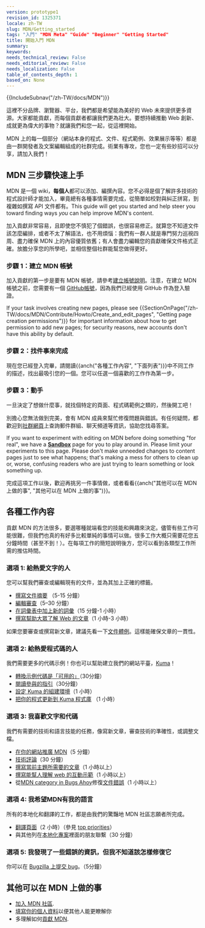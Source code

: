 ```yaml
---
version: prototype1
revision_id: 1325371
locale: zh-TW
slug: MDN/Getting_started
tags: "入門" "MDN Meta" "Guide" "Beginner" "Getting Started"
title: 開始入門 MDN
summary: 
keywords: 
needs_technical_review: False
needs_editorial_review: False
needs_localization: False
table_of_contents_depth: 1
based_on: None
---
```

<div>{{IncludeSubnav("/zh-TW/docs/MDN")}}</div>

<p>這裡不分品牌、瀏覽器、平台，我們都是希望能為美好的 Web 未來提供更多資源。大家都能貢獻，而每個貢獻者都讓我們更為壯大。<span class="ordinary-span-edit">要想持續推動 Web 創新、成就更為偉大的事物？就讓我們和您一起，從這裡開始。</span></p>

<p>MDN 上的每一個部分（網站本身的程式、文件、程式範例、效果展示等等）都是由一群開發者及文案編輯組成的社群完成。術業有專攻，您也一定有些妙招可以分享，請加入我們！</p>

<h2 id="MDN_三步驟快速上手"><span>MDN 三步驟快速上手</span></h2>

<p><span class="seoSummary">MDN 是一個 wiki，<strong>每個人</strong>都可以添加、編撰內容。您不必得是個了解許多技術的程式設計師才能加入，畢竟總有各種事情需要完成，從簡單如校對與糾正拼寫，到複雜如撰寫 API 文件都有。This guide will get you started and help steer you toward finding ways <em>you</em> can help improve MDN's content.</span></p>

<p>加入貢獻非常容易，且即使您不慎犯了個錯誤，也很容易修正。就算您不知道文件該怎麼編排，或者不太了解語法，也不用煩惱：我們有一群人就是專門努力巡視四周、盡力確保 MDN 上的內容優質依舊；有人會盡力編輯您的貢獻確保文件格式正確。放膽分享您的所學吧，並相信整個社群能幫您做得更好。</p>

<h3 id="步驟_1：建立_MDN_帳號">步驟 1：建立 MDN 帳號</h3>

<p>加入貢獻的第一步是要有 MDN 帳號，請參考<a href="/docs/MDN/Contribute/Howto/Create_an_MDN_account">建立帳號說明</a>。注意，在建立 MDN 帳號之前，您需要有一個 <a href="https://github.com/join">GitHub帳號</a>，因為我們已經使用 GitHub 作為登入驗證。</p>

<p>If your task involves creating new pages, please see {{SectionOnPage("/zh-TW/docs/MDN/Contribute/Howto/Create_and_edit_pages", "Getting page creation permissions")}} for important information about how to get permission to add new pages; for security reasons, new accounts don't have this ability by default.</p>

<h3 id="步驟_2：找件事來完成">步驟 2：找件事來完成</h3>

<p>現在您已經登入完畢，請閱讀{{anch("各種工作內容", "下面列表")}}中不同工作的描述，找出最吸引您的一個。您可以任選一個喜歡的工作作為第一步。</p>

<h3 id="步驟_3：動手">步驟 3：動手</h3>

<p>一旦決定了想做什麼事，就找個特定的頁面、程式碼範例之類的，然後開工吧！</p>

<p>別擔心您無法做到完美，會有 MDN 成員來幫忙修復問題與錯誤。有任何疑問，都歡迎到<a href="/docs/MDN/Community">社群網頁</a>上查詢郵件群組、聊天頻道等資訊，協助您找尋答案。</p>

<div class="note">
<p>If you want to experiment with editing on MDN before doing something "for real", we have a <strong><a href="/zh-TW/docs/Sandbox">Sandbox</a></strong> page for you to play around in. Please limit your experiments to this page. Please don't make unneeded changes to content pages just to see what happens; that's making a mess for others to clean up or, worse, confusing readers who are just trying to learn something or look something up.</p>
</div>

<p>完成這項工作以後，歡迎再挑另一件事情做，或者看看{{anch("其他可以在 MDN 上做的事", "其他可以在 MDN 上做的事")}}。</p>

<h2 id="各種工作內容">各種工作內容</h2>

<p>貢獻 MDN 的方法很多，要選哪種就端看您的技能和興趣來決定。儘管有些工作可能很難，但我們也真的有好多比較單純的事情可以做。很多工作大概只需要花您五分鐘時間（甚至不到！）。在每項工作的簡短說明後方，您可以看到各類型工作所需的推估時間。</p>

<h3 id="選項_1_給熱愛文字的人">選項 1: 給熱愛文字的人</h3>

<p>您可以幫我們審查或編輯現有的文件，並為其加上正確的標籤。</p>

<ul>
 <li><a href="/zh-TW/docs/MDN/Contribute/Howto/Set_the_summary_for_a_page">撰寫文件摘要</a> （5-15 分鐘）</li>
 <li><a href="/zh-TW/docs/MDN/Contribute/Howto/Do_an_editorial_review">編輯審查</a>（5–30 分鐘）</li>
 <li><a href="/zh-TW/docs/MDN/Contribute/Howto/Write_a_new_entry_in_the_Glossary">在詞彙表中加上新的詞彙</a>（15 分鐘-1 小時）</li>
 <li><a href="/zh-TW/docs/MDN/Contribute/Howto/Write_an_article_to_help_learn_about_the_Web">撰寫幫助大眾了解 Web 的文章</a>（1 小時-3 小時）</li>
</ul>

<div class="note">如果您要審查或撰寫新文章，建議先看一下<a href="/zh-TW/docs/MDN/Contribute/Guidelines/Style_guide">文件體例</a>。這樣能確保文章的一貫性。</div>

<h3 id="選項_2_給熱愛程式碼的人">選項 2: 給熱愛程式碼的人</h3>

<p>我們需要更多的代碼示例！你也可以幫助建立我們的網站平臺，<a href="https://developer.mozilla.org/zh-TW/docs/MDN/Kuma">Kuma</a>！</p>

<ul>
 <li><a href="/zh-TW/docs/MDN/Contribute/Howto/Convert_code_samples_to_be_live">轉換示例代碼是「可用的」</a>（30分鐘）</li>
 <li><a href="https://wiki.mozilla.org/Webdev/GetInvolved/developer.mozilla.org">閱讀參與的指引</a>（30分鐘）</li>
 <li><a href="http://kuma.readthedocs.org/en/latest/installation.html">設定 Kuma 的組建環境</a>（1 小時）</li>
 <li><a href="https://github.com/mozilla/kuma#readme">把你的程式更新到 Kuma 程式庫</a> （1 小時）</li>
</ul>

<h3 id="選項_3_我喜歡文字和代碼">選項 3: 我喜歡文字和代碼</h3>

<p>我們有需要的技術和語言技能的任務，像寫新文章，審查技術的準確性，或調整文檔。</p>

<ul>
 <li><a href="/zh-TW/docs/MDN/About/Promote">在你的網站推廣 MDN</a>（5 分鐘）</li>
 <li><a href="/zh-TW/docs/MDN/Contribute/Howto/Do_a_technical_review">技術評論</a>（30 分鐘）</li>
 <li><a href="/zh-TW/docs/Contribute_to_docs_that_are_currently_needed">撰寫當前主題所需要的文章</a>（1 小時以上）</li>
 <li><a href="/zh-TW/docs/MDN/Contribute/Howto/Create_an_interactive_exercise_to_help_learning_the_web">撰寫能幫人理解 web 的互動示範</a>（1 小時以上）</li>
 <li>從<a href="http://www.joshmatthews.net/bugsahoy/?mdn=1">MDN category in Bugs Ahoy</a>修復<a href="/zh-TW/docs/MDN/Contribute/Howto/Resolve_a_mentored_developer_doc_request">文件錯誤</a>（1 小時以上）</li>
</ul>

<h3 id="選項_4_我希望MDN有我的語言">選項 4: 我希望MDN有我的語言</h3>

<p>所有的本地化和翻譯的工作，都是由我們的驚豔地 MDN 社區志願者所完成。</p>

<ul>
 <li><a href="/zh-TW/docs/MDN/Contribute/Localize/Translating_pages">翻譯頁面</a>（2 小時）（參見 <a href="/zh-TW/docs/MDN/Doc_status/l10nPriority">top priorities</a>）</li>
 <li>與其他列在<a href="/zh-TW/docs/MDN/Contribute/Localize/Localization_projects">本地化專案</a>裡面的朋友聯繫（30 分鐘）</li>
</ul>


<h3 id="選項_5_我發現了一些錯誤的資訊，但我不知道該怎樣修復它">選項 5: 我發現了一些錯誤的資訊，但我不知道該怎樣修復它</h3>

<p>你可以在 <a href="https://bugzilla.mozilla.org/enter_bug.cgi?product=Mozilla%20Developer%20Network">Bugzilla 上提交 bug</a>。（5分鐘）</p>

<h2 id="其他可以在_MDN_上做的事">其他可以在 MDN 上做的事</h2>

<ul>
 <li><a href="/zh-TW/docs/MDN/Community">加入 MDN 社區</a>.</li>
 <li><a href="/zh-TW/profile">填寫你的個人資料</a>以便其他人能更瞭解你</li>
 <li>多理解如何<a href="/zh-TW/docs/MDN/Contribute">貢獻 MDN</a>.</li>
</ul>

